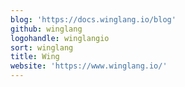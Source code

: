 ```yaml
---
blog: 'https://docs.winglang.io/blog'
github: winglang
logohandle: winglangio
sort: winglang
title: Wing
website: 'https://www.winglang.io/'
---
```

